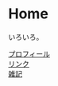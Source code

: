 # Home
いろいろ。

[プロフィール](https://raspy-windbird.github.io/notes/contents/profile.html)  
[リンク](https://raspy-windbird.github.io/notes/contents/link.html)  
[雑記](https://raspy-windbird.github.io/notes/contents/notes.html)
